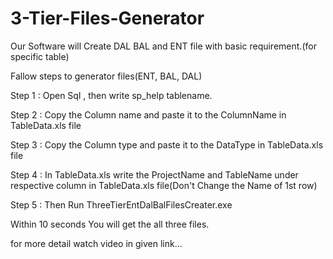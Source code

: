 # 3-Tier-Files-Generator
Our Software will Create DAL BAL and ENT file with basic requirement.(for specific table)


Fallow steps to generator files(ENT, BAL, DAL)


Step 1 : Open Sql , then write sp_help tablename.

Step 2 : Copy the Column name and paste it to the ColumnName in TableData.xls file

Step 3 : Copy the Column type and paste it to the DataType in TableData.xls file

Step 4 : In TableData.xls write the ProjectName and TableName under respective column in TableData.xls file(Don't Change the Name of 1st row)

Step 5 : Then Run ThreeTierEntDalBalFilesCreater.exe


Within 10 seconds You will get the all three files.


for more detail watch video in given link...
